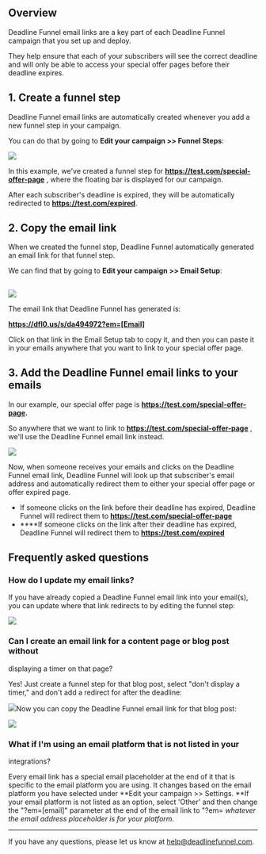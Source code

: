 ## Overview

Deadline Funnel email links are a key part of each Deadline Funnel campaign
that you set up and deploy.

They help ensure that each of your subscribers will see the correct deadline
and will only be able to access your special offer pages before their deadline
expires.

## 1\. Create a funnel step

Deadline Funnel email links are automatically created whenever you add a new
funnel step in your campaign.

You can do that by going to **Edit your campaign >> Funnel Steps**:

![](https://d33v4339jhl8k0.cloudfront.net/docs/assets/53974d6ce4b0c76107b109d1/images/5e42cbda04286364bc952c64/file-8wXvlAFVaO.png)

In this example, we've created a funnel step for **<https://test.com/special-offer-page>** , where the floating bar is displayed for our campaign.

After each subscriber's deadline is expired, they will be automatically
redirected to  **<https://test.com/expired>**.

## 2\. Copy the email link

When we created the funnel step, Deadline Funnel automatically generated an
email link for that funnel step.

We can find that by going to **Edit your campaign >> Email Setup**:

##
![](https://d33v4339jhl8k0.cloudfront.net/docs/assets/53974d6ce4b0c76107b109d1/images/5e42cbf004286364bc952c67/file-9wixNUhUV2.png)

The email link that Deadline Funnel has generated is:

**<https://dfl0.us/s/da494972?em=[Email]>**

Click on that link in the Email Setup tab to copy it, and then you can paste
it in your emails anywhere that you want to link to your special offer page.

## 3\. Add the Deadline Funnel email links to your emails

In our example, our special offer page is **<https://test.com/special-offer-page>.**

So anywhere that we want to link to **<https://test.com/special-offer-page>**
, we'll use the Deadline Funnel email link instead.

![](https://d33v4339jhl8k0.cloudfront.net/docs/assets/53974d6ce4b0c76107b109d1/images/5e42caf804286364bc952c46/file-3sLl0QjEDX.png)

Now, when someone receives your emails and clicks on the Deadline Funnel email
link, Deadline Funnel will look up that subscriber's email address and
automatically redirect them to either your special offer page or offer expired
page.

  * If someone clicks on the link before their deadline has expired, Deadline Funnel will redirect them to  **<https://test.com/special-offer-page>**
  * **[](https://test.com/special-offer-page)**If someone clicks on the link after their deadline has expired, Deadline Funnel will redirect them to   **<https://test.com/expired>**

## Frequently asked questions

### How do I update my email links?

If you have already copied a Deadline Funnel email link into your email(s),
you can update where that link redirects to by editing the funnel step:

![](https://d33v4339jhl8k0.cloudfront.net/docs/assets/53974d6ce4b0c76107b109d1/images/5e42cc672c7d3a7e9ae79211/file-EGZin8EN5i.png)

###  Can I create an email link for a content page or blog post without
displaying a timer on that page?

Yes! Just create a funnel step for that blog post, select "don't display a
timer," and don't add a redirect for after the deadline:

![](https://d33v4339jhl8k0.cloudfront.net/docs/assets/53974d6ce4b0c76107b109d1/images/5e42cdc42c7d3a7e9ae79226/file-EHkUn3UFeg.png)Now you can copy the Deadline Funnel email link for that blog
post:

![](https://d33v4339jhl8k0.cloudfront.net/docs/assets/53974d6ce4b0c76107b109d1/images/5e42cdf92c7d3a7e9ae7922a/file-DaJ78CUUkI.png)

### What if I'm using an email platform that is not listed in your
integrations?

Every email link has a special email placeholder at the end of it that is
specific to the email platform you are using. It changes based on the email
platform you have selected under **Edit your campaign >> Settings. **If your
email platform is not listed as an option, select 'Other' and then change the
"?em=[email]" parameter at the end of the email link to "?em= *whatever the
email address placeholder is for your platform*.

* * *

If you have any questions, please let us know at
[help@deadlinefunnel.com](mailto:mailto:help@deadlinefunnel.com).

